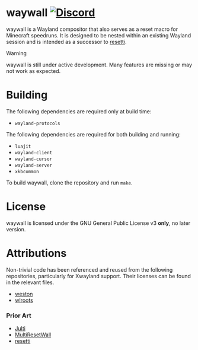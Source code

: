 # waywall [![Discord](https://img.shields.io/discord/1095808506239651942?style=flat-square)](https://discord.gg/fwZA2VJh7k)

waywall is a Wayland compositor that also serves as a reset macro for Minecraft
speedruns. It is designed to be nested within an existing Wayland session and is
intended as a successor to [resetti](https://github.com/tesselslate/resetti).

> [!WARNING]
> waywall is still under active development. Many features are missing or may
> not work as expected.

# Building

The following dependencies are required only at build time:

- `wayland-protocols`

The following dependencies are required for both building and running:

 - `luajit`
 - `wayland-client`
 - `wayland-cursor`
 - `wayland-server`
 - `xkbcommon`

To build waywall, clone the repository and run `make`.

# License

waywall is licensed under the GNU General Public License v3 **only**, no later
version.

# Attributions

Non-trivial code has been referenced and reused from the following repositories,
particularly for Xwayland support. Their licenses can be found in the relevant
files.

- [weston](https://gitlab.freedesktop.org/wayland/weston)
- [wlroots](https://gitlab.freedesktop.org/wlroots/wlroots)

### Prior Art

- [Julti](https://github.com/DuncanRuns/Julti)
- [MultiResetWall](https://github.com/Specnr/MultiResetWall)
- [resetti](https://github.com/tesselslate/resetti)
